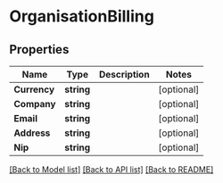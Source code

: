 # OrganisationBilling

## Properties
Name | Type | Description | Notes
------------ | ------------- | ------------- | -------------
**Currency** | **string** |  | [optional] 
**Company** | **string** |  | [optional] 
**Email** | **string** |  | [optional] 
**Address** | **string** |  | [optional] 
**Nip** | **string** |  | [optional] 

[[Back to Model list]](../README.md#documentation-for-models) [[Back to API list]](../README.md#documentation-for-api-endpoints) [[Back to README]](../README.md)


